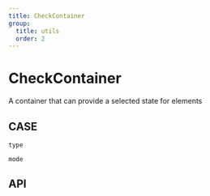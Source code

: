 ```yaml
---
title: CheckContainer
group:
  title: utils
  order: 2
---
```


# CheckContainer

A container that can provide a selected state for elements

## CASE

<code src="./demo/Type.tsx" description="There are three types of default, radio, and checkbox, and the component defaults to default">type</code>

<code src="./demo/Mode.tsx" description="There are three display methods: hover, checked, and always, and the component defaults to checked">mode</code>

## API

<API id="CheckContainer"><API>
